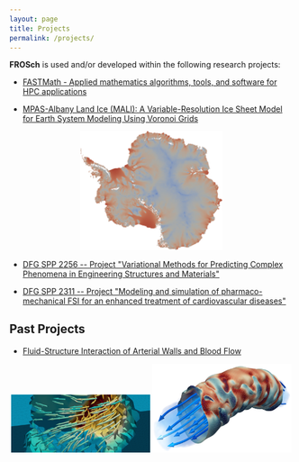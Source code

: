 ```yaml
---
layout: page
title: Projects
permalink: /projects/
---
```

**FROSch** is used and/or developed within the following research projects:

<ul>
<li>
<a href="https://fastmath-scidac.llnl.gov" target="_blank">FASTMath - Applied mathematics algorithms, tools, and software for
HPC applications</a>
</li>
</ul>

<ul>
<li>
<a href="https://climatemodeling.science.energy.gov/research-highlights/mpas-albany-land-ice-mali-variable-resolution-ice-sheet-model-earth-system" target="_blank">MPAS-Albany Land Ice (MALI): A Variable-Resolution Ice Sheet Model for Earth System Modeling Using Voronoi Grids</a>
</li>
</ul>

<center> <img alt="edge basis function" src="/images/velocity-antarctica.png" width="50%"> </center>

<ul>
<li>
<a href="https://www.uni-regensburg.de/mathematik/mathematik-dolzmann/spp-2256/" target="_blank">DFG SPP 2256 -- Project "Variational Methods for Predicting Complex Phenomena in Engineering Structures and Materials"</a>
</li>
</ul>

<ul>
<li>
<a href="https://www.spp2311.uni-stuttgart.de/forschungsprojekte/" target="_blank">DFG SPP 2311 -- Project "Modeling and simulation of pharmaco-mechanical FSI for an enhanced treatment of cardiovascular diseases"</a>
</li>
</ul>

## Past Projects

<ul>
<li>
<a href="http://www.numerik.uni-koeln.de/14080.html" target="_blank">Fluid-Structure Interaction of Arterial Walls and Blood Flow</a>
</li>
</ul>

<center> <img alt="edge basis function" src="/images/stokes-basis-function.png" width="49%"> <img alt="edge basis function" src="/images/wss-bent-artery.png" width="49%">  </center>

<!-- <ul>
<li>
<a href="http://www.numerik.uni-koeln.de/14079.html" target="_blank">EXASTEEL - Bridging Scales for Multiphase Steels</a>
</li>
</ul>

<center> <img alt="edge basis function" src="/images/fe2ti_nakajima.png" width="75%"> </center> -->
